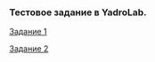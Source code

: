### Тестовое задание в YadroLab.

[Задание 1](https://github.com/SOTerec/YadroLab-testcase/tree/main/task-1)

[Задание 2](https://github.com/SOTerec/YadroLab-testcase/tree/main/task-2)
